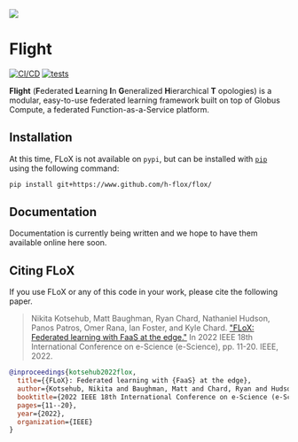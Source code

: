 <img src="docs/graphics/flight-logo.png" style="max-width: 400px;">

# Flight

[![CI/CD](https://github.com/h-flox/flox/actions/workflows/ci.yaml/badge.svg?branch=numpy-params)](https://github.com/h-flox/flox/actions/workflows/ci.yaml)
[![tests](https://github.com/h-flox/flox/actions/workflows/tests.yaml/badge.svg?branch=numpy-params)](https://github.com/h-flox/flox/actions/workflows/tests.yaml)

**Flight** (**F**ederated **L**earning **I**n **G**eneralized **H**ierarchical **T**
opologies)
is a modular, easy-to-use federated learning framework built on top of Globus Compute,
a federated Function-as-a-Service platform.

## Installation

At this time, FLoX is not available on `pypi`, but can be installed
with [`pip`](https://pip.pypa.io/en/stable)
using the following command:

```bash
pip install git+https://www.github.com/h-flox/flox/
```

## Documentation

Documentation is currently being written and we hope to have them available online here
soon.

## Citing FLoX

If you use FLoX or any of this code in your work, please cite the following paper.
> Nikita Kotsehub, Matt Baughman, Ryan Chard, Nathaniel Hudson, Panos Patros, Omer Rana,
> Ian Foster, and Kyle Chard.
> ["FLoX: Federated learning with FaaS at the edge."](https://ieeexplore.ieee.org/document/9973578)
> In 2022 IEEE 18th International Conference on e-Science (e-Science), pp. 11-20. IEEE,
> 2022.

```bibtex
@inproceedings{kotsehub2022flox,
  title={{FLoX}: Federated learning with {FaaS} at the edge},
  author={Kotsehub, Nikita and Baughman, Matt and Chard, Ryan and Hudson, Nathaniel and Patros, Panos and Rana, Omer and Foster, Ian and Chard, Kyle},
  booktitle={2022 IEEE 18th International Conference on e-Science (e-Science)},
  pages={11--20},
  year={2022},
  organization={IEEE}
}
```